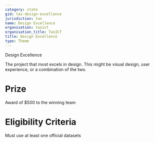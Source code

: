 ```yaml
---
category: state
gid: tas-design-excellence
jurisdiction: tas
name: Design Excellence
organisation: tasict
organisation_title: TasICT
title: Design Excellence
type: Theme
---
```


Design Excellence

The project that most excels in design.  This might be visual design, user experience, or a combination of the two.

# Prize
Award of  $500 to the winning team

# Eligibility Criteria
Must use at least one official datasets